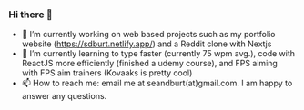 ### Hi there 👋

- 🔭 I’m currently working on web based projects such as my portfolio website (https://sdburt.netlify.app/) and a Reddit clone with Nextjs
- 🌱 I’m currently learning to type faster (currently 75 wpm avg.), code with ReactJS more efficiently (finished a udemy course), and FPS aiming with FPS aim trainers (Kovaaks is pretty cool)
- 📫 How to reach me: email me at seandburt(at)gmail.com. I am happy to answer any questions.

<!--
**SDBurt/sdburt** is a ✨ _special_ ✨ repository because its `README.md` (this file) appears on your GitHub profile.

Here are some ideas to get you started:

- 🔭 I’m currently working on ...
- 🌱 I’m currently learning ...
- 👯 I’m looking to collaborate on ...
- 🤔 I’m looking for help with ...
- 💬 Ask me about ...
- 📫 How to reach me: ...
- 😄 Pronouns: ...
- ⚡ Fun fact: ...
-->
